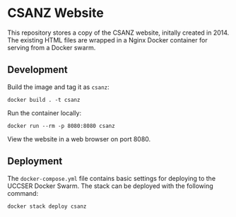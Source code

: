# CSANZ Website

This repository stores a copy of the CSANZ website, initally created in 2014.
The existing HTML files are wrapped in a Nginx Docker container for serving from a Docker swarm.

## Development

Build the image and tag it as `csanz`:

```
docker build . -t csanz
```

Run the container locally:

```
docker run --rm -p 8080:8080 csanz
```

View the website in a web browser on port 8080.

## Deployment

The `docker-compose.yml` file contains basic settings for deploying to the UCCSER Docker Swarm.
The stack can be deployed with the following command:

```
docker stack deploy csanz
```
